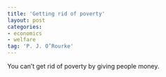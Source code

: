 ```yaml
---
title: 'Getting rid of poverty'
layout: post
categories:
- economics
- welfare
tag: 'P. J. O’Rourke'
---
```


You can’t get rid of poverty by giving people money.